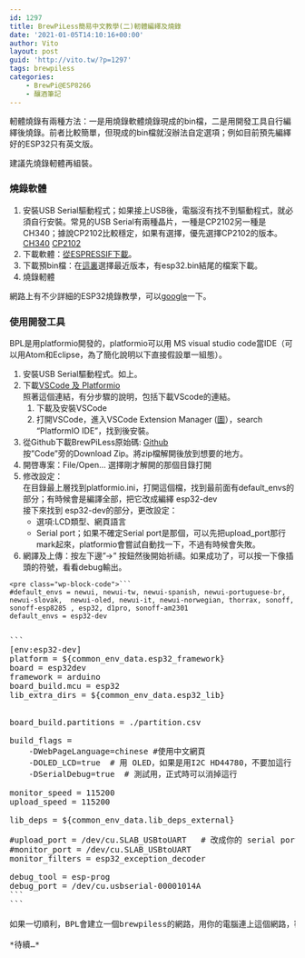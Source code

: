 ```yaml
---
id: 1297
title: BrewPiLess簡易中文教學(二)軔體編繹及燒錄
date: '2021-01-05T14:10:16+00:00'
author: Vito
layout: post
guid: 'http://vito.tw/?p=1297'
tags: brewpiless
categories:
    - BrewPi@ESP8266
    - 釀酒筆記
---
```


軔體燒錄有兩種方法：一是用燒錄軟體燒錄現成的bin檔，二是用開發工具自行編繹後燒錄。前者比較簡單，但現成的bin檔就沒辦法自定選項；例如目前預先編繹好的ESP32只有英文版。

建議先燒錄軔體再組裝。

### 燒錄軟體

1. 安裝USB Serial驅動程式；如果接上USB後，電腦沒有找不到驅動程式，就必須自行安裝。常見的USB Serial有兩種晶片，一種是CP2102另一種是CH340；據說CP2102比較穩定，如果有選擇，優先選擇CP2102的版本。  
    [CH340](https://sparks.gogo.co.nz/ch340.html) [CP2102](https://www.silabs.com/developers/usb-to-uart-bridge-vcp-drivers)
2. 下載軟體：[從ESPRESSIF下載](https://www.espressif.com/zh-hans/support/download/other-tools?keys=&field_type_tid%5B%5D=13)。
3. 下載預bin檔：在[這裏](https://github.com/vitotai/BrewPiLess/tree/master/bins)選擇最近版本，有esp32.bin結尾的檔案下載。
4. 燒錄軔體

網路上有不少詳細的ESP32燒錄教學，可以[google](https://www.google.com/search?q=ESP32+download+tool+%E5%9B%BA%E4%BB%B6&ie=UTF-8&oe=UTF-8)一下。

### 使用開發工具

BPL是用platformio開發的，platformio可以用 MS visual studio code當IDE（可以用Atom和Eclipse，為了簡化說明以下直接假設單一組態）。

1. 安裝USB Serial驅動程式。如上。
2. 下載[VSCode 及 Platformio](https://platformio.org/platformio-ide)  
    照著這個連結，有分步驟的說明，包括下載VScode的連結。 
    1. 下載及安裝VSCode
    2. 打開VSCode，進入VSCode Extension Manager ([圖](https://platformio.org/install/ide?install=vscode)），search “PlatformIO IDE”，找到後安裝。
3. 從Github下載BrewPiLess原始碼: [Github](https://github.com/vitotai/BrewPiLess)  
    按”Code”旁的Download Zip。將zip檔解開後放到想要的地方。
4. 開啓專案：File/Open… 選擇剛才解開的那個目錄打開
5. 修改設定：  
    在目錄最上層找到platformio.ini，打開這個檔，找到最前面有default\_envs的部分；有時候會是編譯全部，把它改成編繹 esp32-dev  
    接下來找到 esp32-dev的部分，更改設定：
    - 選項:LCD類型、網頁語言
    - Serial port；如果不確定Serial port是那個，可以先把upload\_port那行mark起來，platformio會嘗試自動找一下，不過有時候會失敗。
6. 網譯及上傳：按左下邊”-&gt;” 按鈕然後開始祈禱。如果成功了，可以按一下像插頭的符號，看看debug輸出。

```
<pre class="wp-block-code">```
#default_envs = newui, newui-tw, newui-spanish, newui-portuguese-br, newui-slovak,  newui-oled, newui-it, newui-norwegian, thorrax, sonoff, sonoff-esp8285 , esp32, d1pro, sonoff-am2301
default_envs = esp32-dev

```
```

```
<pre class="wp-block-code">```
[env:esp32-dev]
platform = ${common_env_data.esp32_framework}
board = esp32dev
framework = arduino
board_build.mcu = esp32
lib_extra_dirs = ${common_env_data.esp32_lib}
   

board_build.partitions = ./partition.csv

build_flags =
    -DWebPageLanguage=chinese #使用中文網頁
    -DOLED_LCD=true  # 用 OLED，如果是用I2C HD44780，不要加這行
    -DSerialDebug=true  # 測試用，正式時可以消掉這行

monitor_speed = 115200
upload_speed = 115200

lib_deps = ${common_env_data.lib_deps_external} 

#upload_port = /dev/cu.SLAB_USBtoUART   # 改成你的 serial port
#monitor_port = /dev/cu.SLAB_USBtoUART
monitor_filters = esp32_exception_decoder

debug_tool = esp-prog
debug_port = /dev/cu.usbserial-00001014A
```
```

如果一切順利，BPL會建立一個brewpiless的網路，用你的電腦連上這個網路，密碼也是brewpiless。然後開啓browser，手動輸入 http://192.168.4.1， 如果網頁出現，就可以開始設定或使用了。

*待續…*